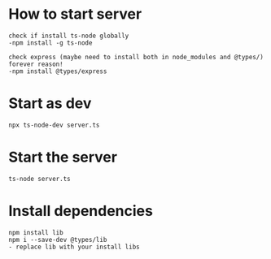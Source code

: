 # How to start server
    check if install ts-node globally 
    -npm install -g ts-node

    check express (maybe need to install both in node_modules and @types/) forever reason!
    -npm install @types/express

# Start as dev
    npx ts-node-dev server.ts

# Start the server
    ts-node server.ts

# Install dependencies
    npm install lib 
    npm i --save-dev @types/lib
    - replace lib with your install libs